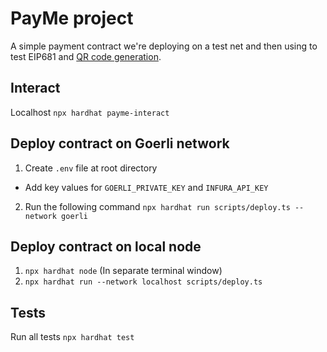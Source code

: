 # PayMe project
A simple payment contract we're deploying on a test net and then
using to test EIP681 and [QR code generation](https://brunobar79.github.io/eip681-link-generator/#).



## Interact
Localhost
`npx hardhat payme-interact`

## Deploy contract on Goerli network
1. Create `.env` file at root directory
- Add key values for `GOERLI_PRIVATE_KEY` and `INFURA_API_KEY`

2. Run the following command
`npx hardhat run scripts/deploy.ts --network goerli`

## Deploy contract on local node

1. `npx hardhat node` (In separate terminal window)
2. `npx hardhat run --network localhost scripts/deploy.ts`

## Tests

Run all tests
`npx hardhat test`
